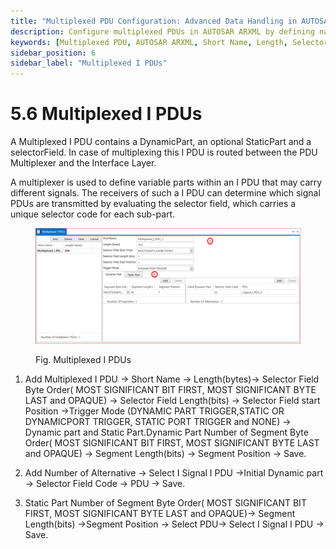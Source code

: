 ```yaml
---
title: "Multiplexed PDU Configuration: Advanced Data Handling in AUTOSAR"
description: Configure multiplexed PDUs in AUTOSAR ARXML by defining names, lengths, and selector fields. Manage trigger modes, dynamic/static parts, and set byte orders for effective communication in automotive networks.
keywords: [Multiplexed PDU, AUTOSAR ARXML, Short Name, Length, Selector Field, Trigger Mode, Dynamic Part, Static Part, Segment Length, Signal Management]
sidebar_position: 6
sidebar_label: "Multiplexed I PDUs"
---
```


# 5.6 Multiplexed I PDUs

A Multiplexed I PDU contains a DynamicPart, an optional StaticPart and a selectorField. In case of multiplexing this I PDU is routed between the PDU Multiplexer and the Interface Layer.

A multiplexer is used to define variable parts within an I PDU that may carry different signals. The receivers of such a I PDU can determine which signal PDUs are transmitted by evaluating the selector field, which carries a unique selector code for each sub-part.

<div class="text--center">

<figure>

![Multiplexed I PDUs](../assets/image10.webp "- Multiplexed I PDUs")
<figcaption>Fig. Multiplexed I PDUs </figcaption>
</figure>
</div>

1. Add Multiplexed I PDU → Short Name → Length(bytes)→ Selector Field Byte Order( MOST SIGNIFICANT BIT FIRST, MOST SIGNIFICANT BYTE LAST and OPAQUE) →  Selector Field  Length(bits) →  Selector Field  start Position →Trigger Mode (DYNAMIC PART TRIGGER,STATIC OR DYNAMICPORT 
TRIGGER, STATIC PORT TRIGGER and NONE) → Dynamic part and Static Part.Dynamic Part  Number of Segment Byte Order( MOST SIGNIFICANT BIT FIRST, MOST SIGNIFICANT BYTE LAST and OPAQUE) →  Segment Length(bits) → Segment Position → Save.

2. Add Number of Alternative → Select I Signal I PDU →Initial Dynamic part → Selector Field Code -> PDU → Save. 

3. Static Part Number of Segment Byte Order( MOST SIGNIFICANT BIT FIRST, MOST SIGNIFICANT BYTE LAST and OPAQUE)→  Segment Length(bits) →Segment Position → Select PDU→ Select I Signal I PDU → Save.
